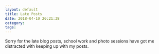 ```yaml
---
layout: default
title: Late Posts
date: 2018-04-10 20:21:38
category:
tags:
---
```


Sorry for the late blog posts, school work and photo sessions have got me distracted with keeping up with my posts.&nbsp;